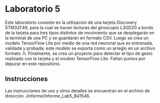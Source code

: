 # Laboratorio 5

Este laboratorio consiste en la utilización de una tarjeta Discovery STM32F49, para la cual se hacen lecturas del giroscopio L3GD20 a bordo de la tarjeta para tres tipos distintos de movimiento que se desplegarán en la terminal de una PC y se guardarán en formato CSV. Luego se crea un modelo TensorFlow Lite por medio de una red neuronal que es entrenada, validada y probada; este modelo se exporta como un arreglo en un archivo formato .h. Finalmente, se crea un proyecto para detectar el tipo de gesto realizado con la tarjeta y el modelo TensorFlow Lite. Faltan puntos por depurar en este repositorio.

## Instrucciones

Las instrucciones de uso y otros detalles se encuentran en el archivo de dirección ./informe/Informe_Lab5_B41546.
